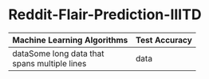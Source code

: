 # Reddit-Flair-Prediction-IIITD

| Machine Learning Algorithms  | Test Accuracy |
| --------  | -------- |
| dataSome long data that <br /> spans multiple lines      | data |
